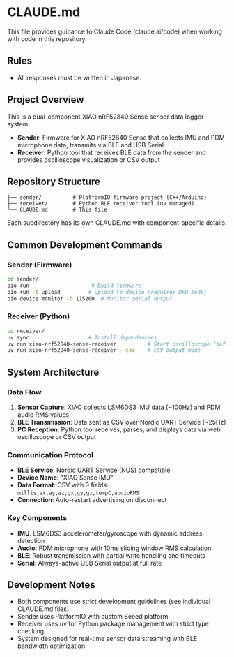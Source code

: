 # CLAUDE.md

This file provides guidance to Claude Code (claude.ai/code) when working with code in this repository.

## Rules

- All responses must be written in Japanese.

## Project Overview

This is a dual-component XIAO nRF52840 Sense sensor data logger system:
- **Sender**: Firmware for XIAO nRF52840 Sense that collects IMU and PDM microphone data, transmits via BLE and USB Serial
- **Receiver**: Python tool that receives BLE data from the sender and provides oscilloscope visualization or CSV output

## Repository Structure

```
├── sender/          # PlatformIO firmware project (C++/Arduino)
├── receiver/        # Python BLE receiver tool (uv managed)
└── CLAUDE.md        # This file
```

Each subdirectory has its own CLAUDE.md with component-specific details.

## Common Development Commands

### Sender (Firmware)
```bash
cd sender/
pio run                    # Build firmware
pio run -t upload         # Upload to device (requires DFU mode)
pio device monitor -b 115200  # Monitor serial output
```

### Receiver (Python)
```bash
cd receiver/
uv sync                   # Install dependencies
uv run xiao-nrf52840-sense-receiver          # Start oscilloscope (default)
uv run xiao-nrf52840-sense-receiver --csv    # CSV output mode
```

## System Architecture

### Data Flow
1. **Sensor Capture**: XIAO collects LSM6DS3 IMU data (~100Hz) and PDM audio RMS values
2. **BLE Transmission**: Data sent as CSV over Nordic UART Service (~25Hz)
3. **PC Reception**: Python tool receives, parses, and displays data via web oscilloscope or CSV output

### Communication Protocol
- **BLE Service**: Nordic UART Service (NUS) compatible
- **Device Name**: "XIAO Sense IMU"
- **Data Format**: CSV with 9 fields: `millis,ax,ay,az,gx,gy,gz,tempC,audioRMS`
- **Connection**: Auto-restart advertising on disconnect

### Key Components
- **IMU**: LSM6DS3 accelerometer/gyroscope with dynamic address detection
- **Audio**: PDM microphone with 10ms sliding window RMS calculation
- **BLE**: Robust transmission with partial write handling and timeouts
- **Serial**: Always-active USB Serial output at full rate

## Development Notes

- Both components use strict development guidelines (see individual CLAUDE.md files)
- Sender uses PlatformIO with custom Seeed platform
- Receiver uses uv for Python package management with strict type checking
- System designed for real-time sensor data streaming with BLE bandwidth optimization
